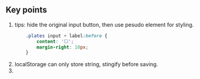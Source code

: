 ## Key points

1. tips: hide the original input button, then use pesudo element for styling.
    ```css
        .plates input + label:before {
            content: '⬜️';
            margin-right: 10px;
        }
    ```
2. localStorage can only store string, stingify before saving.
3. 